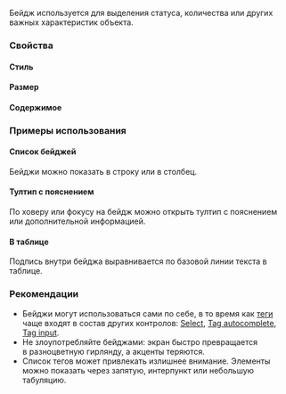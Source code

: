 Бейдж используется для выделения статуса, количества или других важных характеристик объекта.

### Свойства

#### Стиль

<!-- example(badge-fill-and-style) -->

#### Размер

<!-- example(badge-size) -->

#### Содержимое

<!-- example(badge-content) -->

### Примеры использования

#### Список бейджей

Бейджи можно показать в строку или в столбец.

<!-- example(badge-list) -->

#### Тултип с пояснением

По ховеру или фокусу на бейдж можно открыть тултип с пояснением или дополнительной информацией.

<!-- example(badge-tooltip) -->

#### В таблице

Подпись внутри бейджа выравнивается по базовой линии текста в таблице.

<!-- example(badge-table) -->

### Рекомендации

- Бейджи могут использоваться сами по себе, в то время как [теги](/ru/components/tag) чаще входят в состав других контролов: [Select](/ru/components/select/overview#множественный-выбор), [Tag autocomplete](/ru/components/tag-autocomplete/), [Tag input](/ru/components/tag-input/).
- Не злоупотребляйте бейджами: экран быстро превращается в разноцветную гирлянду, а акценты теряются.
- Список тегов может привлекать излишнее внимание. Элементы можно показать через запятую, интерпункт или небольшую табуляцию.
